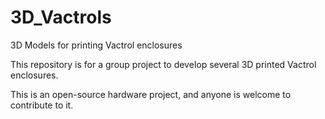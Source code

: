 # 3D_Vactrols
3D Models for printing Vactrol enclosures

This repository is for a group project to develop several 3D printed Vactrol enclosures.

This is an open-source hardware project, and anyone is welcome to contribute to it. 
